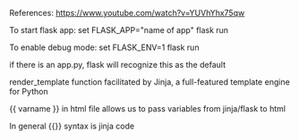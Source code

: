 References: https://www.youtube.com/watch?v=YUVhYhx75qw

To start flask app:
set FLASK_APP="name of app"
flask run

To enable debug mode:
set FLASK_ENV=1
flask run

if there is an app.py, flask will recognize this as the default

render_template function facilitated by Jinja, a full-featured template engine for Python

{{ varname }} in html file allows us to pass variables from jinja/flask to html

In general {{}} syntax is jinja code